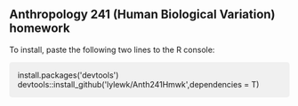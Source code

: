 <h2>Anthropology 241 (Human Biological Variation) homework</h2>

To install, paste the following two lines to the R console:      
<div style="background-color: #f0f0f0; padding: 15px; border-radius: 5px;">install.packages('devtools')    
devtools::install_github('lylewk/Anth241Hmwk',dependencies = T)</div>
